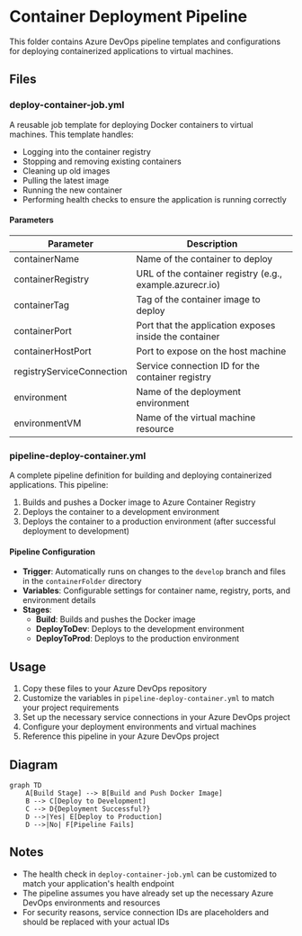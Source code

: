 # Container Deployment Pipeline

This folder contains Azure DevOps pipeline templates and configurations for deploying containerized applications to virtual machines.

## Files

### deploy-container-job.yml

A reusable job template for deploying Docker containers to virtual machines. This template handles:

- Logging into the container registry
- Stopping and removing existing containers
- Cleaning up old images
- Pulling the latest image
- Running the new container
- Performing health checks to ensure the application is running correctly

#### Parameters

| Parameter | Description |
|-----------|-------------|
| containerName | Name of the container to deploy |
| containerRegistry | URL of the container registry (e.g., example.azurecr.io) |
| containerTag | Tag of the container image to deploy |
| containerPort | Port that the application exposes inside the container |
| containerHostPort | Port to expose on the host machine |
| registryServiceConnection | Service connection ID for the container registry |
| environment | Name of the deployment environment |
| environmentVM | Name of the virtual machine resource |

### pipeline-deploy-container.yml

A complete pipeline definition for building and deploying containerized applications. This pipeline:

1. Builds and pushes a Docker image to Azure Container Registry
2. Deploys the container to a development environment
3. Deploys the container to a production environment (after successful deployment to development)

#### Pipeline Configuration

- **Trigger**: Automatically runs on changes to the `develop` branch and files in the `containerFolder` directory
- **Variables**: Configurable settings for container name, registry, ports, and environment details
- **Stages**:
  - **Build**: Builds and pushes the Docker image
  - **DeployToDev**: Deploys to the development environment
  - **DeployToProd**: Deploys to the production environment

## Usage

1. Copy these files to your Azure DevOps repository
2. Customize the variables in `pipeline-deploy-container.yml` to match your project requirements
3. Set up the necessary service connections in your Azure DevOps project
4. Configure your deployment environments and virtual machines
5. Reference this pipeline in your Azure DevOps project

## Diagram

```mermaid
graph TD
    A[Build Stage] --> B[Build and Push Docker Image]
    B --> C[Deploy to Development]
    C --> D{Deployment Successful?}
    D -->|Yes| E[Deploy to Production]
    D -->|No| F[Pipeline Fails]
```

## Notes

- The health check in `deploy-container-job.yml` can be customized to match your application's health endpoint
- The pipeline assumes you have already set up the necessary Azure DevOps environments and resources
- For security reasons, service connection IDs are placeholders and should be replaced with your actual IDs
